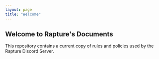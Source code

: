 ```yaml
---
layout: page
title: "Welcome"
---
```


## Welcome to Rapture's Documents

This repository contains a current copy of rules and policies used by the Rapture Discord Server.

